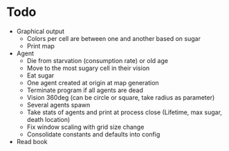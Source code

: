# Todo
* Graphical output
    + Colors per cell are between one and another based on sugar
    + Print map
* Agent
    + Die from starvation (consumption rate) or old age
    + Move to the most sugary cell in their vision
    + Eat sugar
    + One agent created at origin at map generation
    + Terminate program if all agents are dead
    + Vision 360deg (can be circle or square, take radius as parameter)
    + Several agents spawn
    - Take stats of agents and print at process close (Lifetime, max sugar, death location)
    - Fix window scaling with grid size change
    + Consolidate constants and defaults into config
* Read book

